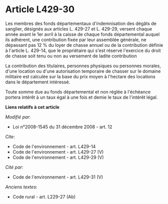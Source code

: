# Article L429-30

Les membres des fonds départementaux d'indemnisation des dégâts de sanglier, désignés aux articles L. 429-27 et L. 429-29,
versent chaque année avant le 1er avril à la caisse de chaque fonds départemental auquel ils adhèrent, une contribution fixée
par leur assemblée générale, ne dépassant pas 12 % du loyer de chasse annuel ou de la contribution définie à l'article L.
429-14, que le propriétaire qui s'est réservé l'exercice du droit de chasse soit tenu ou non au versement de ladite
contribution 

La contribution des titulaires, personnes physiques ou personnes morales, d'une location ou d'une autorisation temporaire de
chasser sur le domaine militaire est calculée sur la base du prix moyen à l'hectare des locations dans le département
intéressé. 

Toute somme due au fonds départemental et non réglée à l'échéance portera intérêt à un taux égal à une fois et demie le taux
de l'intérêt légal.

**Liens relatifs à cet article**

_Modifié par_:

  - Loi n°2008-1545 du 31 décembre 2008 - art. 12

_Cite_:

  - Code de l'environnement - art. L429-14
  - Code de l'environnement - art. L429-27 (V)
  - Code de l'environnement - art. L429-29 (V)

_Cité par_:

  - Code de l'environnement - art. L429-31 (V)

_Anciens textes_:

  - Code rural - art. L229-27 (Ab)

